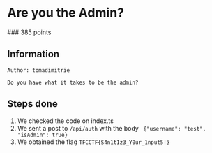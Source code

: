 # Are you the Admin?

### 385 points

## Information
    Author: tomadimitrie

    Do you have what it takes to be the admin?

 

## Steps done

1. We checked the code on index.ts 
2. We sent a post to `/api/auth` with the body ` {"username": "test", "isAdmin": true}`
3. We obtained the flag `TFCCTF{S4n1t1z3_Y0ur_1nput5!}`
